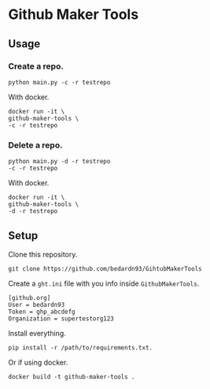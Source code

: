 # Github Maker Tools

## Usage

### Create a repo.

```
python main.py -c -r testrepo
```

With docker.

```
docker run -it \
github-maker-tools \
-c -r testrepo
```

### Delete a repo.

```
python main.py -d -r testrepo
-c -r testrepo
```

With docker.

```
docker run -it \
github-maker-tools \
-d -r testrepo
```

## Setup

Clone this repository.

`git clone https://github.com/bedardn93/GihtubMakerTools`

Create a `ght.ini` file with you info inside `GithubMakerTools`.

```
[github.org]
User = bedardn93
Token = ghp_abcdefg
Organization = supertestorg123
```

Install everything.

```
pip install -r /path/to/requirements.txt.
```

Or if using docker.

```
docker build -t github-maker-tools .
```